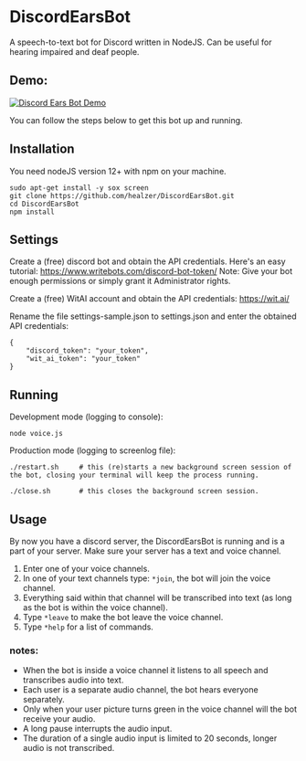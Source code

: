 # DiscordEarsBot
A speech-to-text bot for Discord written in NodeJS.
Can be useful for hearing impaired and deaf people.

## Demo:

[![Discord Ears Bot Demo](http://img.youtube.com/vi/DoT2rdLymNc/0.jpg)](http://www.youtube.com/watch?v=DoT2rdLymNc "Discord Ears Bot Demo")

You can follow the steps below to get this bot up and running.

## Installation
You need nodeJS version 12+ with npm on your machine.
```
sudo apt-get install -y sox screen
git clone https://github.com/healzer/DiscordEarsBot.git
cd DiscordEarsBot
npm install
```

## Settings
Create a (free) discord bot and obtain the API credentials. Here's an easy tutorial: https://www.writebots.com/discord-bot-token/ Note: Give your bot enough permissions or simply grant it Administrator rights.

Create a (free) WitAI account and obtain the API credentials: https://wit.ai/

Rename the file settings-sample.json to settings.json and enter the obtained API credentials:
```
{
    "discord_token": "your_token",
    "wit_ai_token": "your_token"
}
```

## Running

Development mode (logging to console):
```
node voice.js
```

Production mode (logging to screenlog file):
```
./restart.sh     # this (re)starts a new background screen session of the bot, closing your terminal will keep the process running.

./close.sh       # this closes the background screen session.
```

## Usage

By now you have a discord server, the DiscordEarsBot is running and is a part of your server. Make sure your server has a text and voice channel.

1. Enter one of your voice channels.
2. In one of your text channels type: `*join`, the bot will join the voice channel.
3. Everything said within that channel will be transcribed into text (as long as the bot is within the voice channel).
4. Type `*leave` to make the bot leave the voice channel.
5. Type `*help` for a list of commands.

### notes:
- When the bot is inside a voice channel it listens to all speech and transcribes audio into text.
- Each user is a separate audio channel, the bot hears everyone separately.
- Only when your user picture turns green in the voice channel will the bot receive your audio.
- A long pause interrupts the audio input.
- The duration of a single audio input is limited to 20 seconds, longer audio is not transcribed.

